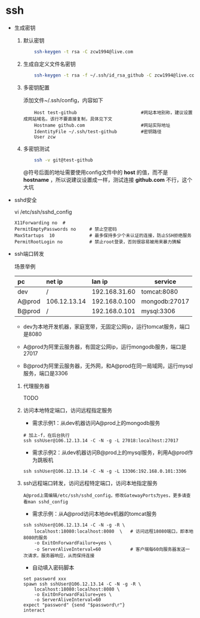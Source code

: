 # ssh

- 生成密钥

    1. 默认密钥

        ```bash
            ssh-keygen -t rsa -C zcw1994@live.com
        ```

    1. 生成自定义文件名密钥

        ```bash
            ssh-keygen -t rsa -f ~/.ssh/id_rsa_github -C zcw1994@live.com
        ```

    1. 多密钥配置

        添加文件~/.ssh/config，内容如下

        ```
            Host test-github                        #网站本地别称，建议设置成网站域名，该行不要直接复制，具体见下文
            Hostname github.com                     #网站实际地址
            IdentityFile ~/.ssh/test-github         #密钥路径
            User zcw
        ```

    1. 多密钥测试

        ```bash
            ssh -v git@test-github
        ```

        @符号后面的地址需要使用config文件中的 __host__ 的值，而不是 __hostname__ ，所以说建议设置成一样，测试连接 __github.com__ 不行，这个大坑

- sshd安全

    vi /etc/ssh/sshd_config

    ```
    X11Forwarding no  #
    PermitEmptyPasswords no     # 禁止空密码
    MaxStartups  10             # 最多保持多少个未认证的连接，防止SSH拒绝服务
    PermitRootLogin no          # 禁止root登录，否则很容易被用来暴力猜解
    ```

- ssh端口转发

    场景举例

    pc      |net ip         |lan ip         |service
    :-------|:--------------|:--------------|--------------
    dev     |/              |192.168.31.60  |tomcat:8080
    A@prod  |106.12.13.14   |192.168.0.100  |mongodb:27017
    B@prod  |/              |192.168.0.101  |mysql:3306

    - dev为本地开发机器，家庭宽带，无固定公网ip，运行tomcat服务，端口是8080

    - A@prod为阿里云服务器，有固定公网ip，运行mongodb服务，端口是27017

    - B@prod为阿里云服务器，无外网，和A@prod在同一局域网，运行mysql服务，端口是3306

    1. 代理服务器

        TODO

    1. 访问本地特定端口，访问远程指定服务

        * 需求示例1：从dev机器访问A@prod上的mongodb服务

        ```
        # 加上-f，在后台执行
        ssh sshUser@106.12.13.14 -C -N -g -L 27018:localhost:27017
        ```

        * 需求示例2：从dev机器访问B@prod上的mysql服务，利用A@prod作为跳板机

        ```
        ssh sshUser@106.12.13.14 -C -N -g -L 13306:192.168.0.101:3306
        ```
    
    1. ssh远程端口转发，访问远程特定端口，访问本地指定服务

        ```
        A@prod上需编辑/etc/ssh/sshd_config，修改GatewayPorts为yes，更多请查看man sshd_config
        ```

        * 需求示例：从A@prod访问本地dev机器的tomcat服务

        ```
        ssh sshUser@106.12.13.14 -C -N -g -R \
            localhost:18080:localhost:8080  \   # 访问远程18080端口，即本地8080的服务
            -o ExitOnForwardFailure=yes \
            -o ServerAliveInterval=60           # 客户端每60向服务器发送一次请求，服务器响应，从而保持连接
        ```

        * 自动填入密码脚本
        
        ```
        set password xxx
        spawn ssh sshUser@106.12.13.14 -C -N -g -R \
            localhost:18080:localhost:8080 \
            -o ExitOnForwardFailure=yes \
            -o ServerAliveInterval=60
        expect "password" {send "$password\r"}
        interact
        ```

